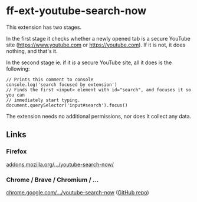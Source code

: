 # ff-ext-youtube-search-now

This extension has two stages.

In the first stage it checks whether a newly opened tab is a secure YouTube site
(https://www.youtube.com or https://youtube.com). If it is not, it does nothing,
and that's it.

In the second stage ie. if it _is_ a secure YouTube site, all it does is the
following:
```
// Prints this comment to console
console.log('search focused by extension')
// Finds the first <input> element with id="search", and focuses it so you can
// immediately start typing.
document.querySelector('input#search').focus()
```

The extension needs no additional permissions, nor does it collect any data.

## Links

### Firefox

[addons.mozilla.org/.../youtube-search-now/](https://addons.mozilla.org/en-US/firefox/addon/youtube-search-now/)

### Chrome / Brave / Chromium / ...

[chrome.google.com/.../youtube-search-now](https://chrome.google.com/webstore/detail/youtube-search-now/nfbhcehfdnbkehaafccoflaomodlhheb) ([GitHub repo](https://github.com/mathmul/chr-ext-youtube-search-now))
